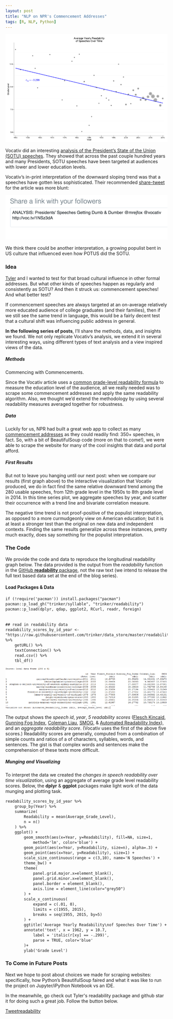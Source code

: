 ```yaml
---
layout: post
title: "NLP on NPR's Commencement Addresses"
tags: [R, NLP, Python]
---
```


![](/images/1*z2iYrZI9xUMoBuIKVO_wQg.png)


Vocativ did an interesting [analysis of the President’s State of the Union (SOTU)
speeches](http://www.vocativ.com/interactive/usa/us-politics/presidential-readability/). They showed that across the past couple hundred years and
many Presidents, SOTU speeches have been targeted at audiences with
lower and lower education levels. 


Vocativ’s in-print interpretation of the downward sloping trend was that a speeches have gotten
less sophisticated. Their recommended [share-tweet](https://twitter.com/intent/tweet?original_referer=http%3A%2F%2Fwww.vocativ.com%2Finteractive%2Fusa%2Fus-politics%2Fpresidential-readability%2F&ref_src=twsrc%5Etfw&text=ANALYSIS%3A%20Presidents%27%20Speeches%20Getting%20Dumb%20%26%20Dumber%20%40mrejfox%20%40vocativ&tw_p=tweetbutton&url=http%3A%2F%2Fvoc.tv%2F1NSz3dA) for the article was more blunt:

![](/images/share-tweet.png)

We think there could be another interpretation, a growing populist bent in US culture that
influenced even how POTUS did the SOTU. 


### Idea
[Tyler](www.github.com/trinker) and I wanted to test for that broad cultural influence in other formal
addresses. But what other kinds of speeches happen as regularly and
consistently as SOTU? And then it struck us: commencement speeches! And
what better test?

If commencement speeches are always targeted at an on-average relatively more
educated audience of college graduates (and their families), then if we
still see the same trend in language, this would be a fairly decent test
that a cultural shift was influencing public address in general. 

**In the following series of posts**, I’ll share the methods, data, and
insights we found. We not only replicate Vocativ’s analysis, we extend
it in several interesting ways, using different types of text analysis
and a view inspired views of the data.

##### Methods 

Commencing with Commencements.

Since the Vocativ article uses a [common grade-level readability formula](https://en.wikipedia.org/wiki/Flesch%E2%80%93Kincaid_readability_tests)
to measure the education level of the audience, all we really needed was
to scrape some commencement addresses and apply the same readability
algorithm. Also, we thought we’d extend the methodology by using several
readability measures averaged together for robustness.

##### Data 

Luckily for us, NPR had built a great web app to collect as many
[commencement addresses](http://apps.npr.org/commencement/) as they
could readily find: 350+ speeches, in fact. So, with a bit of
BeautifulSoup code (more on that to come!), we were able to scrape the
website for many of the cool insights that data and portal afford.

##### First Results 

But not to leave you hanging until our next post: when we compare our
results (first graph above) to the interactive visualization that Vocativ produced, we do in
fact find the same relative downward trend among the 280 usable
speeches, from 12th grade level in the 1950s to 8th grade level in 2014.
In this time series plot, we aggregate speeches by year, and scatter
their occurrence with a trend line and bivariate correlation measure.

The negative time trend is not proof-positive of the populist
interpretation, as opposed to a more curmudgeonly view on American
education; but it is at least a stronger test than the original on new
data and independent contexts. Finding the same results generalize
across these instances, pretty much exactly, does say something for the
populist interpretation.



### The Code 

We provide the code and data to reproduce the longitudinal readability
graph below. The data provided is the output from the *readability*
function in the [GitHub **readability** package](https://github.com/trinker/readability), not the raw text (we
intend to release the full text based data set at the end of the blog
series).

#### Load Packages & Data 

    if (!require('pacman')) install.packages("pacman")
    pacman::p_load_gh("trinker/syllable", "trinker/readability")
    pacman::p_load(dplyr, qdap, ggplot2, RCurl, readr, foreign)


    ## read in readability data
    readability_scores_by_id_year <-
    "https://raw.githubusercontent.com/trinker/data_store/master/readability_scores_by_id_year.csv" %>%
        getURL() %>%
        textConnection() %>% 
        read.csv() %>% 
        tbl_df()



![](/images/1*qzqFK7mzzavPMOF9V-nOeg.png)



The output shows the *speech id*, *year*, *5 readability scores*
([Flesch Kincaid](https://en.wikipedia.org/wiki/Flesch%E2%80%93Kincaid_readability_tests),
[Gunning Fog Index](https://en.wikipedia.org/wiki/Gunning_fog_index),
[Coleman Liau](https://en.wikipedia.org/wiki/Coleman%E2%80%93Liau_index),
[SMOG](https://en.wikipedia.org/wiki/SMOG), & [Automated Readability Index](https://en.wikipedia.org/wiki/Automated_readability_index)), and
an *aggregate readability score*. (Vocativ uses the first of the above
five scores.) Readability scores are generally, computed from a
combination of simple counts and ratios of a of characters, syllables,
words, and sentences. The gist is that complex words and sentences make
the comprehension of these texts more difficult.


##### Munging and Visualizing 

To interpret the data we created the *changes in speech readability over
time visualization*, using an aggregate of average grade level
readability scores. Below, the **dplyr** & **ggplot** packages make
light work of the data munging and plotting task.

    readability_scores_by_id_year %>%
        group_by(Year) %>%
        summarize(
            Readability = mean(Average_Grade_Level),
            n = n()
        ) %>%
        ggplot() +
            geom_smooth(aes(x=Year, y=Readability), fill=NA, size=1,
                method='lm', color='blue') +
            geom_point(aes(x=Year, y=Readability, size=n), alpha=.3) + 
            geom_point(aes(x=Year, y=Readability), size=1) +
            scale_size_continuous(range = c(3,10), name='N Speeches') +
            theme_bw() +
            theme(
                panel.grid.major.x=element_blank(),
                panel.grid.minor.x=element_blank(), 
                panel.border = element_blank(), 
                axis.line = element_line(color="grey50") 
            ) +
            scale_x_continuous(
                expand = c(.01, 0), 
                limits = c(1955, 2015), 
                breaks = seq(1955, 2015, by=5)
            ) +
            ggtitle('Average Yearly Readability\nof Speeches Over Time') +
            annotate('text', x = 1962, y = 10.7, 
                label = 'italic(r[xy] == -.299)', 
                parse = TRUE, color='blue'
            )+
            ylab('Grade Level')


### To Come in Future Posts 

Next we hope to post about choices we made for scraping websites:
specifically, how Python’s BeautifulSoup faired and what it was like to
run the project on Jupyter/iPython Notebook vs an IDE. 

In the meanwhile, go check out Tyler's readability package and github star it for doing such a great job. Follow the button below.

<a href="https://twitter.com/share" class="twitter-share-button" data-via="data_steve" data-size="large" data-hashtags="rstats, textanalytics,NLP" data-dnt="true">Tweet</a><a class="github-button" href="https://github.com/trinker/readability" data-icon="octicon-star" data-style="mega">readability</a>
<br><br>
